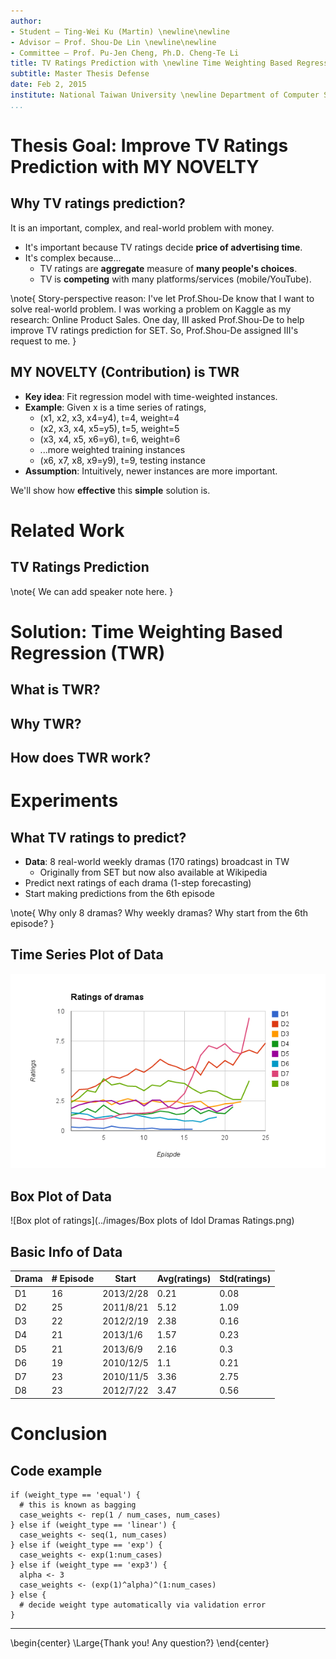 ```yaml
---
author:
- Student — Ting-Wei Ku (Martin) \newline\newline
- Advisor — Prof. Shou-De Lin \newline\newline
- Committee — Prof. Pu-Jen Cheng, Ph.D. Cheng-Te Li
title: TV Ratings Prediction with \newline Time Weighting Based Regression (TWR)
subtitle: Master Thesis Defense
date: Feb 2, 2015
institute: National Taiwan University \newline Department of Computer Science & Information Engineering \newline Machine Discovery & Social Network Mining Lab
...
```


# Thesis Goal: Improve TV Ratings Prediction with MY NOVELTY

## Why TV ratings prediction?
It is an important, complex, and real-world problem with money.

- It's important because TV ratings decide **price of advertising time**.
- It's complex because...
    - TV ratings are **aggregate** measure of **many people's choices**.
    - TV is **competing** with many platforms/services (mobile/YouTube).

\note{
Story-perspective reason:
I've let Prof.Shou-De know that I want to solve real-world problem.
I was working a problem on Kaggle as my research: Online Product Sales.
One day, III asked Prof.Shou-De to help improve TV ratings prediction for SET.
So, Prof.Shou-De assigned III's request to me.
}

## MY NOVELTY (Contribution) is TWR
- **Key idea**: Fit regression model with time-weighted instances.
- **Example**: Given x is a time series of ratings,
    - (x1, x2, x3, x4=y4), t=4, weight=4
    - (x2, x3, x4, x5=y5), t=5, weight=5
    - (x3, x4, x5, x6=y6), t=6, weight=6
    - ...more weighted training instances
    - (x6, x7, x8, x9=y9), t=9, testing instance
- **Assumption**: Intuitively, newer instances are more important.

We'll show how **effective** this **simple** solution is.

# Related Work

## TV Ratings Prediction

\note{
We can add speaker note here.
}

# Solution: Time Weighting Based Regression (TWR)

## What is TWR?

## Why TWR?

## How does TWR work?

# Experiments

## What TV ratings to predict?
- **Data**: 8 real-world weekly dramas (170 ratings) broadcast in TW
    - Originally from SET but now also available at Wikipedia
- Predict next ratings of each drama (1-step forecasting)
- Start making predictions from the 6th episode

\note{
Why only 8 dramas?
Why weekly dramas?
Why start from the 6th episode?
}

## Time Series Plot of Data
![Time series plot of ratings](../images/ratings-of-idol-dramas.png)

## Box Plot of Data
![Box plot of ratings](../images/Box plots of Idol Dramas Ratings.png)

## Basic Info of Data
Drama | # Episode | Start | Avg(ratings) | Std(ratings)
----- | --------- | ----- | ------------ | ------------
D1 | 16 | 2013/2/28 | 0.21 | 0.08
D2 | 25 | 2011/8/21 | 5.12 | 1.09
D3 | 22 | 2012/2/19 | 2.38 | 0.16
D4 | 21 | 2013/1/6 | 1.57 | 0.23
D5 | 21 | 2013/6/9 | 2.16 | 0.3
D6 | 19 | 2010/12/5 | 1.1 | 0.21
D7 | 23 | 2010/11/5 | 3.36 | 2.75
D8 | 23 | 2012/7/22 | 3.47 | 0.56

# Conclusion

## Code example

``` {.r}
if (weight_type == 'equal') {
  # this is known as bagging
  case_weights <- rep(1 / num_cases, num_cases)
} else if (weight_type == 'linear') {
  case_weights <- seq(1, num_cases)
} else if (weight_type == 'exp') {
  case_weights <- exp(1:num_cases)
} else if (weight_type == 'exp3') {
  alpha <- 3
  case_weights <- (exp(1)^alpha)^(1:num_cases)
} else {
  # decide weight type automatically via validation error  
}
```

---
\begin{center}
  \Large{Thank you! Any question?}
\end{center}
